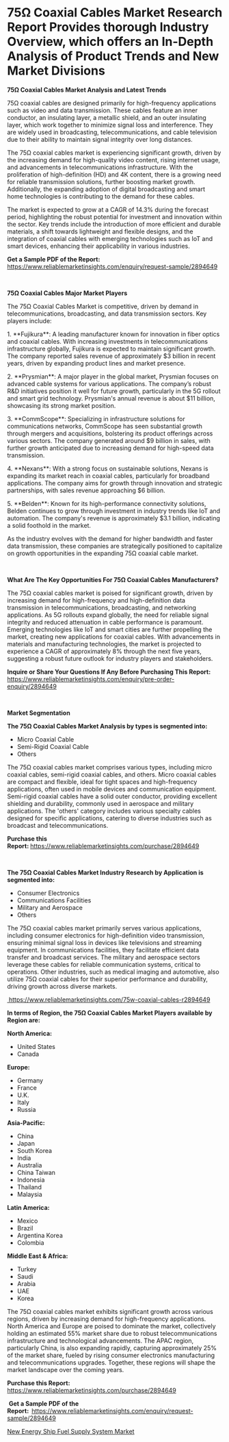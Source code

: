 <p><h1>75Ω Coaxial Cables Market Research Report Provides thorough Industry Overview, which offers an In-Depth Analysis of Product Trends and New Market Divisions</h1></p><p><strong>75Ω Coaxial Cables Market Analysis and Latest Trends</strong></p>
<p><p>75Ω coaxial cables are designed primarily for high-frequency applications such as video and data transmission. These cables feature an inner conductor, an insulating layer, a metallic shield, and an outer insulating layer, which work together to minimize signal loss and interference. They are widely used in broadcasting, telecommunications, and cable television due to their ability to maintain signal integrity over long distances.</p><p>The 75Ω coaxial cables market is experiencing significant growth, driven by the increasing demand for high-quality video content, rising internet usage, and advancements in telecommunications infrastructure. With the proliferation of high-definition (HD) and 4K content, there is a growing need for reliable transmission solutions, further boosting market growth. Additionally, the expanding adoption of digital broadcasting and smart home technologies is contributing to the demand for these cables.</p><p>The market is expected to grow at a CAGR of 14.3% during the forecast period, highlighting the robust potential for investment and innovation within the sector. Key trends include the introduction of more efficient and durable materials, a shift towards lightweight and flexible designs, and the integration of coaxial cables with emerging technologies such as IoT and smart devices, enhancing their applicability in various industries.</p></p>
<p><strong>Get a Sample PDF of the Report:&nbsp;</strong> <a href="https://www.reliablemarketinsights.com/enquiry/request-sample/2894649?utm_campaign=2769&utm_medium=2&utm_source=Github&utm_content=ia&utm_term=15032025&utm_id=75w-coaxial-cables">https://www.reliablemarketinsights.com/enquiry/request-sample/2894649</a></p>
<p>&nbsp;</p>
<p><strong>75Ω Coaxial Cables Major Market Players</strong></p>
<p><p>The 75Ω Coaxial Cables Market is competitive, driven by demand in telecommunications, broadcasting, and data transmission sectors. Key players include:</p><p>1. **Fujikura**: A leading manufacturer known for innovation in fiber optics and coaxial cables. With increasing investments in telecommunications infrastructure globally, Fujikura is expected to maintain significant growth. The company reported sales revenue of approximately $3 billion in recent years, driven by expanding product lines and market presence.</p><p>2. **Prysmian**: A major player in the global market, Prysmian focuses on advanced cable systems for various applications. The company’s robust R&D initiatives position it well for future growth, particularly in the 5G rollout and smart grid technology. Prysmian's annual revenue is about $11 billion, showcasing its strong market position.</p><p>3. **CommScope**: Specializing in infrastructure solutions for communications networks, CommScope has seen substantial growth through mergers and acquisitions, bolstering its product offerings across various sectors. The company generated around $9 billion in sales, with further growth anticipated due to increasing demand for high-speed data transmission.</p><p>4. **Nexans**: With a strong focus on sustainable solutions, Nexans is expanding its market reach in coaxial cables, particularly for broadband applications. The company aims for growth through innovation and strategic partnerships, with sales revenue approaching $6 billion.</p><p>5. **Belden**: Known for its high-performance connectivity solutions, Belden continues to grow through investment in industry trends like IoT and automation. The company's revenue is approximately $3.1 billion, indicating a solid foothold in the market.</p><p>As the industry evolves with the demand for higher bandwidth and faster data transmission, these companies are strategically positioned to capitalize on growth opportunities in the expanding 75Ω coaxial cable market.</p></p>
<p>&nbsp;</p>
<p><strong>What Are The Key Opportunities For 75Ω Coaxial Cables Manufacturers?</strong></p>
<p><p>The 75Ω coaxial cables market is poised for significant growth, driven by increasing demand for high-frequency and high-definition data transmission in telecommunications, broadcasting, and networking applications. As 5G rollouts expand globally, the need for reliable signal integrity and reduced attenuation in cable performance is paramount. Emerging technologies like IoT and smart cities are further propelling the market, creating new applications for coaxial cables. With advancements in materials and manufacturing technologies, the market is projected to experience a CAGR of approximately 8% through the next five years, suggesting a robust future outlook for industry players and stakeholders.</p></p>
<p><strong>Inquire or Share Your Questions If Any Before Purchasing This Report:</strong> <a href="https://www.reliablemarketinsights.com/enquiry/pre-order-enquiry/2894649?utm_campaign=2769&utm_medium=2&utm_source=Github&utm_content=ia&utm_term=15032025&utm_id=75w-coaxial-cables">https://www.reliablemarketinsights.com/enquiry/pre-order-enquiry/2894649</a></p>
<p>&nbsp;</p>
<p><strong>Market Segmentation</strong></p>
<p><strong>The 75Ω Coaxial Cables Market Analysis by types is segmented into:</strong></p>
<p><ul><li>Micro Coaxial Cable</li><li>Semi-Rigid Coaxial Cable</li><li>Others</li></ul></p>
<p><p>The 75Ω coaxial cables market comprises various types, including micro coaxial cables, semi-rigid coaxial cables, and others. Micro coaxial cables are compact and flexible, ideal for tight spaces and high-frequency applications, often used in mobile devices and communication equipment. Semi-rigid coaxial cables have a solid outer conductor, providing excellent shielding and durability, commonly used in aerospace and military applications. The 'others' category includes various specialty cables designed for specific applications, catering to diverse industries such as broadcast and telecommunications.</p></p>
<p><strong>Purchase this Report:&nbsp;</strong><a href="https://www.reliablemarketinsights.com/purchase/2894649?utm_campaign=2769&utm_medium=2&utm_source=Github&utm_content=ia&utm_term=15032025&utm_id=75w-coaxial-cables">https://www.reliablemarketinsights.com/purchase/2894649</a></p>
<p>&nbsp;</p>
<p><strong>The 75Ω Coaxial Cables Market Industry Research by Application is segmented into:</strong></p>
<p><ul><li>Consumer Electronics</li><li>Communications Facilities</li><li>Military and Aerospace</li><li>Others</li></ul></p>
<p><p>The 75Ω coaxial cables market primarily serves various applications, including consumer electronics for high-definition video transmission, ensuring minimal signal loss in devices like televisions and streaming equipment. In communications facilities, they facilitate efficient data transfer and broadcast services. The military and aerospace sectors leverage these cables for reliable communication systems, critical to operations. Other industries, such as medical imaging and automotive, also utilize 75Ω coaxial cables for their superior performance and durability, driving growth across diverse markets.</p></p>
<p><a href="https://www.reliablemarketinsights.com/75w-coaxial-cables-r2894649?utm_campaign=2769&utm_medium=2&utm_source=Github&utm_content=ia&utm_term=15032025&utm_id=75w-coaxial-cables">&nbsp;https://www.reliablemarketinsights.com/75w-coaxial-cables-r2894649</a></p>
<p><strong>In terms of Region, the 75Ω Coaxial Cables Market Players available by Region are:</strong></p>
<p>
    <p> <strong> North America: </strong>
        <ul>
            <li>United States</li>
            <li>Canada</li>
        </ul>
        </p> 
    <p> <strong> Europe: </strong>
        <ul>
            <li>Germany</li>
            <li>France</li>
            <li>U.K.</li>
            <li>Italy</li>
            <li>Russia</li>
        </ul>
        </p> 
    <p> <strong> Asia-Pacific: </strong>
        <ul>
            <li>China</li>
            <li>Japan</li>
            <li>South Korea</li>
            <li>India</li>
            <li>Australia</li>
            <li>China Taiwan</li>
            <li>Indonesia</li>
            <li>Thailand</li>
            <li>Malaysia</li>
        </ul>
        </p> 
    <p> <strong> Latin America: </strong>
        <ul>
            <li>Mexico</li>
            <li>Brazil</li>
            <li>Argentina Korea</li>
            <li>Colombia</li>
        </ul>
        </p> 
    <p> <strong> Middle East & Africa: </strong>
        <ul>
            <li>Turkey</li>
            <li>Saudi</li>
            <li>Arabia</li>
            <li>UAE</li>
            <li>Korea</li>
        </ul>
    </p>
    </p>
<p><p>The 75Ω coaxial cables market exhibits significant growth across various regions, driven by increasing demand for high-frequency applications. North America and Europe are poised to dominate the market, collectively holding an estimated 55% market share due to robust telecommunications infrastructure and technological advancements. The APAC region, particularly China, is also expanding rapidly, capturing approximately 25% of the market share, fueled by rising consumer electronics manufacturing and telecommunications upgrades. Together, these regions will shape the market landscape over the coming years.</p></p>
<p><strong>Purchase this Report: </strong><a href="https://www.reliablemarketinsights.com/purchase/2894649?utm_campaign=2769&utm_medium=2&utm_source=Github&utm_content=ia&utm_term=15032025&utm_id=75w-coaxial-cables">https://www.reliablemarketinsights.com/purchase/2894649</a></p>
<p>&nbsp;<strong>Get a Sample PDF of the Report:&nbsp;&nbsp;</strong><a href="https://www.reliablemarketinsights.com/enquiry/request-sample/2894649?utm_campaign=2769&utm_medium=2&utm_source=Github&utm_content=ia&utm_term=15032025&utm_id=75w-coaxial-cables">https://www.reliablemarketinsights.com/enquiry/request-sample/2894649</a></p>
<p><strong></strong></p>
<p><p><a href="https://github.com/SanjidaMahmud54/Market-Research-Report-List-1/blob/main/new-energy-ship-fuel-supply-system-market.md?utm_campaign=2769&utm_medium=2&utm_source=Github&utm_content=ia&utm_term=15032025&utm_id=75w-coaxial-cables">New Energy Ship Fuel Supply System Market</a></p></p>